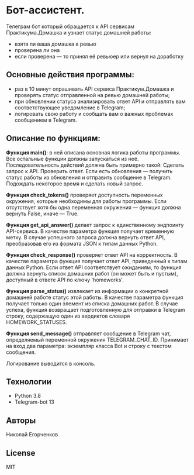 # Бот-ассистент.
  Телеграм бот который обращается к API сервисам Практикума.Домашка и узнает статус домашней работы:
  - взята ли ваша домашка в ревью
  - проверена ли она
  - если проверена — то принял её ревьюер или вернул на доработку
  
## Основные действия программы:

 - раз в 10 минут опрашивать API сервиса Практикум.Домашка и проверять статус отправленной на ревью домашней работы;
 - при обновлении статуса анализировать ответ API и отправлять вам соответствующее уведомление в Telegram;
 - логировать свою работу и сообщать вам о важных проблемах сообщением в Telegram.

## Описание по функциям:
**Функция main()**: в ней описана основная логика работы программы. Все остальные функции должны запускаться из неё. Последовательность действий должна быть примерно такой:
  Сделать запрос к API.
  Проверить ответ.
  Если есть обновления — получить статус работы из обновления и отправить сообщение в Telegram.
  Подождать некоторое время и сделать новый запрос.
  
**Функция check_tokens()** проверяет доступность переменных окружения, которые необходимы для работы программы. Если отсутствует хотя бы одна переменная окружения — функция должна вернуть False, иначе — True.

**Функция get_api_answer()** делает запрос к единственному эндпоинту API-сервиса. В качестве параметра функция получает временную метку. В случае успешного запроса должна вернуть ответ API, преобразовав его из формата JSON к типам данных Python.

**Функция check_response()** проверяет ответ API на корректность. В качестве параметра функция получает ответ API, приведенный к типам данных Python. Если ответ API соответствует ожиданиям, то функция должна вернуть список домашних работ (он может быть и пустым), доступный в ответе API по ключу 'homeworks'.

**Функция parse_status()** извлекает из информации о конкретной домашней работе статус этой работы. В качестве параметра функция получает только один элемент из списка домашних работ. В случае успеха, функция возвращает подготовленную для отправки в Telegram строку, содержащую один из вердиктов словаря HOMEWORK_STATUSES.

**Функция send_message()** отправляет сообщение в Telegram чат, определяемый переменной окружения TELEGRAM_CHAT_ID. Принимает на вход два параметра: экземпляр класса Bot и строку с текстом сообщения.

Логирование выводится в консоль.

## Технологии
- Python 3.8
- Telegram-bot 13
## Авторы
Николай Егорченков

## License
MIT
